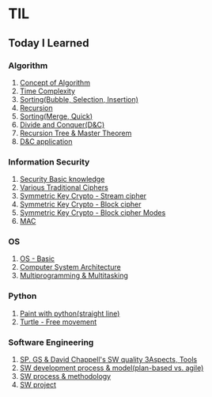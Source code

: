 # TIL
Today I Learned
---
### Algorithm
 1. [Concept of Algorithm](https://github.com/ParkDH0809/TIL/blob/main/Algorithm/1.%20Concept%20of%20Algorithm.md)
 2. [Time Complexity](https://github.com/ParkDH0809/TIL/blob/main/Algorithm/2.%20Time%20Complexity.md)
 3. [Sorting(Bubble, Selection, Insertion)](https://github.com/ParkDH0809/TIL/blob/main/Algorithm/3.%20Sorting(bubble%2C%20Selection%2C%20insertion).md)
 4. [Recursion](https://github.com/ParkDH0809/TIL/blob/main/Algorithm/4.%20Recursion.md)
 5. [Sorting(Merge, Quick)](https://github.com/ParkDH0809/TIL/blob/main/Algorithm/5.%20Sorting(Merge%2C%20Quick).md)
 6. [Divide and Conquer(D&C)](https://github.com/ParkDH0809/TIL/blob/main/Algorithm/6.%20Divide%20and%20Conquer.md)
 7. [Recursion Tree & Master Theorem](https://github.com/ParkDH0809/TIL/blob/main/Algorithm/7.%20Recursion%20Tree%20%26%20Master%20Theorem.md)
 8. [D&C application](https://github.com/ParkDH0809/TIL/blob/main/Algorithm/8.%20D%26C%20application.md)
### Information Security
 1. [Security Basic knowledge](https://github.com/ParkDH0809/TIL/blob/main/Information%20Security/1.%20Security%20-%20Basic.md)
 2. [Various Traditional Ciphers](https://github.com/ParkDH0809/TIL/blob/main/Information%20Security/2.%20Various%20Traditional%20Ciphers.md)
 3. [Symmetric Key Crypto - Stream cipher](https://github.com/ParkDH0809/TIL/blob/main/Information%20Security/3.%20Symmetric%20Key%20Crypto%20-%20Stream%20cipher.md)
 4. [Symmetric Key Crypto - Block cipher](https://github.com/ParkDH0809/TIL/blob/main/Information%20Security/4.%20Symmetric%20Key%20Crypto%20-%20Block%20cipher.md)
 5. [Symmetric Key Crypto - Block cipher Modes](https://github.com/ParkDH0809/TIL/blob/main/Information%20Security/5.%20Symmetric%20Key%20Crypto%20-%20Block%20cipher%20Modes.md)
 6. [MAC](https://github.com/ParkDH0809/TIL/blob/main/Information%20Security/6.%20Data%20Integrity%20-%20MAC.md)


### OS
1. [OS - Basic](https://github.com/ParkDH0809/TIL/blob/main/Operating%20System/1.%20OS%20%EC%84%9C%EB%A1%A0.md)
2. [Computer System Architecture](https://github.com/ParkDH0809/TIL/blob/main/Operating%20System/2.%20Computer%20System%20Architecture.md)
3. [Multiprogramming & Multitasking](https://github.com/ParkDH0809/TIL/blob/main/Operating%20System/3.%20Multiprogramming%20vs.%20Multitasking.md)

### Python  
 1. [Paint with python(straight line)](https://github.com/ParkDH0809/TIL/blob/main/Python/1.%20Paint%20with%20python(straight%20line).md)
 2. [Turtle - Free movement](https://github.com/ParkDH0809/TIL/blob/main/Python/2.%20Turtle%20-%20%EC%9A%B8%ED%83%80%EB%A6%AC%20%EC%95%88%EC%9D%98%20%EA%B1%B0%EB%B6%81%EC%9D%B4.md)

### Software Engineering
 1. [SP. GS & David Chappell's SW quality 3Aspects, Tools](https://github.com/ParkDH0809/TIL/blob/main/Software%20engineering/1.%20SP%2C%20GS%20%EC%9D%B8%EC%A6%9D%20%EC%A0%9C%EB%8F%84.md)
 2. [SW development process & model(plan-based vs. agile)](https://github.com/ParkDH0809/TIL/blob/main/Software%20engineering/2.%20SW%20development%20process%20%26%20model.md)
3. [SW process & methodology](https://github.com/ParkDH0809/TIL/blob/main/Software%20engineering/3.%20SW%20process%20%26%20methodology.md)
4. [SW project](https://github.com/ParkDH0809/TIL/blob/main/Software%20engineering/4.%20Project.md)
